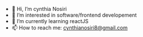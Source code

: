 - 👋 Hi, I’m cynthia Nosiri
- 👀 I’m interested in software/frontend developement
- 🌱 I’m currently learning reactJS
- 📫 How to reach me: cynthianosiri8@gmail.com

<!---
cynos1/cynos1 is a ✨ special ✨ repository because its `README.md` (this file) appears on your GitHub profile.
You can click the Preview link to take a look at your changes.
--->
